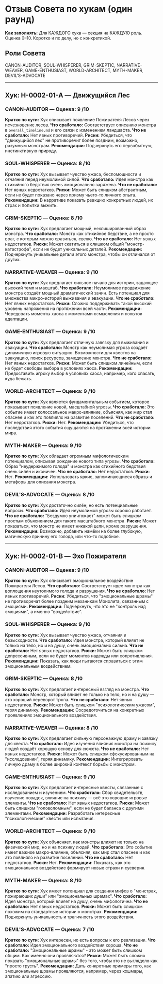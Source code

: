 # Отзыв Совета по хукам (один раунд)

**Как заполнять:** Для КАЖДОГО хука — секция на КАЖДУЮ роль. Оценка 0–10. Коротко и по делу, но с конкретикой.

## Роли Совета
CANON-AUDITOR, SOUL-WHISPERER, GRIM-SKEPTIC, NARRATIVE-WEAVER, GAME-ENTHUSIAST, WORLD-ARCHITECT, MYTH-MAKER, DEVIL'S-ADVOCATE

---

## Хук: H-0002-01-A — Движущийся Лес

### CANON-AUDITOR — Оценка: 9 /10
**Кратко по сути:** Хук описывает появление Пожирателя Лесов через исчезновение лесов.
**Что сработало:** Соответствует описанию монстра в `overall_timeline.md` и его связи с изменением ландшафта.
**Что не сработало:** Нет явных противоречий.
**Риски:** Убедиться, что "движущийся лес" не противоречит более поздним, возможно, разумным монстрам.
**Рекомендации:** Подчеркнуть его первобытную, инстинктивную природу.

### SOUL-WHISPERER — Оценка: 8 /10
**Кратко по сути:** Хук вызывает чувство ужаса, беспомощности и отчаяния перед неумолимой силой.
**Что сработало:** Идея монстра как стихийного бедствия очень эмоционально заряжена.
**Что не сработало:** Нет явных недостатков.
**Риски:** Может быть слишком абстрактным, если не будет показано через призму чьего-то личного опыта.
**Рекомендации:** В нарративе показать реакцию конкретных людей, их страх и попытки выжить.

### GRIM-SKEPTIC — Оценка: 8 /10
**Кратко по сути:** Хук предлагает мощный, неклишированный образ монстра.
**Что сработало:** Монстр как стихийное бедствие, а не просто враг, с которым можно сразиться, свежо.
**Что не сработало:** Нет явных недостатков.
**Риски:** Может скатиться в слишком общий "монстр-катастрофа", если не будет уникальных деталей.
**Рекомендации:** Подчеркнуть уникальные детали этого монстра, чтобы он отличался от других.

### NARRATIVE-WEAVER — Оценка: 9 /10
**Кратко по сути:** Хук предлагает сильное начало для истории, задающее высокий темп и масштаб.
**Что сработало:** Неумолимое продвижение монстра создаёт мощный драматический зачин. Есть потенциал для множества микро-историй выживания и эвакуации.
**Что не сработало:** Нет явных недостатков.
**Риски:** Сложно поддерживать такой высокий уровень напряжения на протяжении всей части.
**Рекомендации:** Чередовать моменты хаоса с моментами осмысления и попыток адаптации.

### GAME-ENTHUSIAST — Оценка: 9 /10
**Кратко по сути:** Хук предлагает отличную завязку для выживания и эвакуации.
**Что сработало:** Монстр как неумолимая угроза создаёт динамичную игровую ситуацию. Возможности для квестов на эвакуацию, поиск ресурсов, замедление монстра.
**Что не сработало:** Нет явных недостатков.
**Риски:** Может быть слишком линейным, если не будет свободы выбора в условиях хаоса.
**Рекомендации:** Предоставить игроку выбор в условиях хаоса, например, кого спасать, куда бежать.

### WORLD-ARCHITECT — Оценка: 9 /10
**Кратко по сути:** Хук является фундаментальным событием, которое показывает появление новой, масштабной угрозы.
**Что сработало:** Это событие имеет колоссальное макро-влияние, объясняя, как мир стал опаснее и как это повлияло на развитие поселений.
**Что не сработало:** Нет недостатков.
**Риски:** Нет.
**Рекомендации:** Убедиться, что последствия этого события ощущаются на протяжении всей истории мира.

### MYTH-MAKER — Оценка: 9 /10
**Кратко по сути:** Хук обладает огромным мифологическим потенциалом, описывая рождение нового типа угрозы.
**Что сработало:** Образ "неудержимого голода" и монстра как стихийного бедствия очень силён и иконичен.
**Что не сработало:** Нет недостатков.
**Риски:** Нет.
**Рекомендации:** Использовать яркие, запоминающиеся образы и метафоры для описания монстра.

### DEVIL'S-ADVOCATE — Оценка: 8 /10
**Кратко по сути:** Хук достаточно силён, но есть потенциальные вопросы.
**Что сработало:** Идея неумолимой угрозы хорошо работает.
**Что не сработало:** "Бездумно уничтожает" может быть слишком простым объяснением для такого масштабного монстра.
**Риски:** Может показаться, что монстр не имеет никакой цели, кроме разрушения.
**Рекомендации:** Возможно, добавить намёки на более глубокую, магическую причину его голода, или что-то подобное.

---

## Хук: H-0002-01-B — Эхо Пожирателя

### CANON-AUDITOR — Оценка: 9 /10
**Кратко по сути:** Хук описывает эмоциональное воздействие Пожирателя Лесов.
**Что сработало:** Соответствует идее монстра как воплощения неутолимого голода и разрушения.
**Что не сработало:** Нет явных противоречий.
**Риски:** Убедиться, что "эмоциональные шрамы" не противоречат более поздним механикам Монолита, связанным с эмоциями.
**Рекомендации:** Подчеркнуть, что это не "контроль над эмоциями", а именно "воздействие".

### SOUL-WHISPERER — Оценка: 9 /10
**Кратко по сути:** Хук вызывает чувство ужаса, отчаяния и безысходности.
**Что сработало:** Идея монстра, который влияет не только на тело, но и на душу, очень эмоционально сильна.
**Что не сработало:** Нет явных недостатков.
**Риски:** Может быть слишком депрессивным, если не будет моментов надежды или сопротивления.
**Рекомендации:** Показать, как люди пытаются справиться с этим эмоциональным воздействием.

### GRIM-SKEPTIC — Оценка: 8 /10
**Кратко по сути:** Хук предлагает интересный взгляд на монстра.
**Что сработало:** Монстр, который влияет не только на тело, но и на душу — это хороший переворот тропа.
**Что не сработало:** Нет явных недостатков.
**Риски:** Может быть слишком "психологическим ужасом", теряя динамику.
**Рекомендации:** Сосредоточиться на конкретных проявлениях эмоционального воздействия.

### NARRATIVE-WEAVER — Оценка: 8 /10
**Кратко по сути:** Хук предлагает сильную персонажную драму и завязку для квеста.
**Что сработало:** Идея изучения влияния монстра на психику людей создаёт хорошую основу для сюжета.
**Что не сработало:** Нет явных недостатков.
**Риски:** Может быть слишком сфокусированным на "исследовании", теряя динамику.
**Рекомендации:** Интегрировать личную драму в более широкий контекст борьбы с монстром.

### GAME-ENTHUSIAST — Оценка: 9 /10
**Кратко по сути:** Хук предлагает интересные квесты, связанные с исследованием и изучением.
**Что сработало:** Сбор свидетельств, изучение повадок, влияние на психику — всё это хорошие игровые элементы.
**Что не сработало:** Нет явных недостатков.
**Риски:** Может быть слишком "головоломным", если не будет баланса с другими элементами.
**Рекомендации:** Разработать интересные "психологические" квесты или испытания.

### WORLD-ARCHITECT — Оценка: 9 /10
**Кратко по сути:** Хук объясняет, как монстры влияют не только на физический мир, но и на психику людей.
**Что сработало:** Это событие имеет важное макро-влияние, объясняя, как мир стал опаснее и как это повлияло на развитие поселений.
**Что не сработало:** Нет недостатков.
**Риски:** Нет.
**Рекомендации:** Показать, как это эмоциональное воздействие формирует новые страхи и суеверия.

### MYTH-MAKER — Оценка: 8 /10
**Кратко по сути:** Хук имеет потенциал для создания мифов о "монстрах, пожирающих души" или "эмоциональных шрамах".
**Что сработало:** Идея монстра, который влияет на душу, очень мифологична.
**Что не сработало:** Нет явных недостатков.
**Риски:** Может быть слишком похожим на стандартные истории о монстрах.
**Рекомендации:** Подчеркнуть уникальность и трагичность этого воздействия.

### DEVIL'S-ADVOCATE — Оценка: 7 /10
**Кратко по сути:** Хук интересен, но есть вопросы к его реализации.
**Что сработало:** Идея эмоционального воздействия хороша.
**Что не сработало:** "Эмоциональные шрамы" - это может быть слишком общим. Как именно они проявляются?
**Риски:** Может быть сложно показать "эмоциональные шрамы" без того, чтобы это не выглядело как "просто грусть".
**Рекомендации:** Дать конкретные примеры того, как эмоциональные шрамы проявляются, например, через кошмары, апатию или агрессию.
